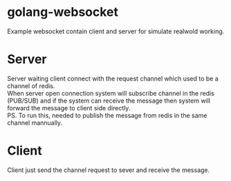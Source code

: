 # golang-websocket
Example websocket contain client and server for simulate realwold working.
# Server 
Server waiting client connect with the request channel which used to be a channel of redis.\
When server open connection system will subscribe channel in the redis (PUB/SUB) and if the system can receive the message then system will forward the message to client side directly.\
PS. To run this, needed to publish the message from redis in the same channel mannually.

# Client
Client just send the channel request to sever and receive the message.
